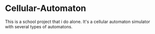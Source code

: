 # Cellular-Automaton
This is a school project that i do alone. It's a cellular automaton simulator with several types of automatons.
